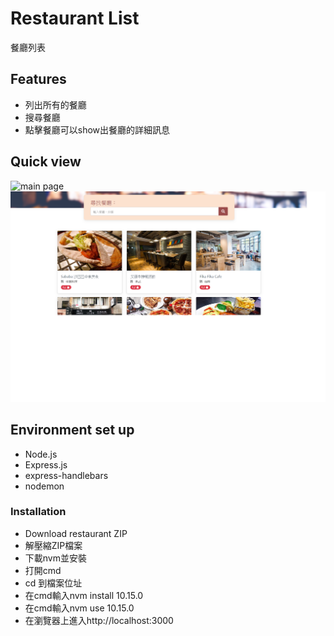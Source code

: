 # Restaurant List
餐廳列表

## Features
- 列出所有的餐廳
- 搜尋餐廳
- 點擊餐廳可以show出餐廳的詳細訊息

## Quick view

![main page](https://raw.githubusercontent.com/newman0934/restaurant/master/public/img/main.png)
![index page](https://raw.githubusercontent.com/newman0934/restaurant/master/public/img/index.png)

## Environment set up
- Node.js
- Express.js
- express-handlebars
- nodemon

### Installation
- Download restaurant ZIP
- 解壓縮ZIP檔案
- 下載nvm並安裝
- 打開cmd
- cd 到檔案位址
- 在cmd輸入nvm install 10.15.0
- 在cmd輸入nvm use 10.15.0
- 在瀏覽器上進入http://localhost:3000